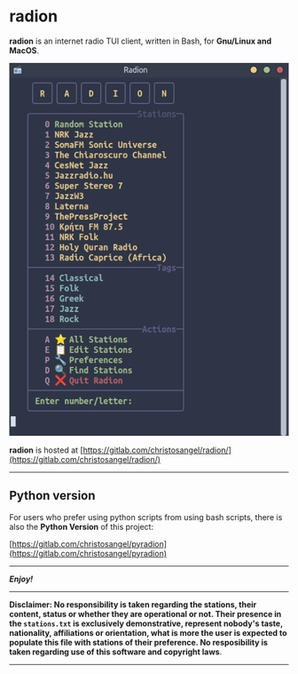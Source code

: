 # radion

**radion** is an internet radio TUI client, written in Bash, for **Gnu/Linux and MacOS**.

![1read](screenshots/1read.png )

**radion** is hosted at [https://gitlab.com/christosangel/radion/](https://gitlab.com/christosangel/radion/)

---
## Python version

For users who prefer using python scripts from using bash scripts, there is also the **Python Version** of this project:

[https://gitlab.com/christosangel/pyradion](https://gitlab.com/christosangel/pyradion)



---
***Enjoy!***

---
**Disclaimer: No responsibility is taken regarding the stations, their content, status or whether they are operational or not. Their presence in the `stations.txt` is exclusively demonstrative, represent nobody's taste, nationality, affiliations or orientation, what is more the user is expected to populate this file with stations of their preference. No resposibility is taken regarding use of this software and copyright laws**.


---
